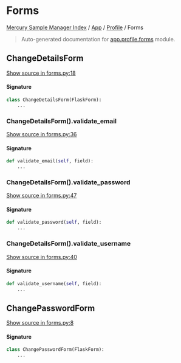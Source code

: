 # Forms

[Mercury Sample Manager Index](../../README.md#mercury-sample-manager-index) /
[App](../index.md#app) /
[Profile](./index.md#profile) /
Forms

> Auto-generated documentation for [app.profile.forms](https://github.com/HolgerGraef/MSM/blob/master/app/profile/forms.py) module.

## ChangeDetailsForm

[Show source in forms.py:18](https://github.com/HolgerGraef/MSM/blob/master/app/profile/forms.py#L18)

#### Signature

```python
class ChangeDetailsForm(FlaskForm):
    ...
```

### ChangeDetailsForm().validate_email

[Show source in forms.py:36](https://github.com/HolgerGraef/MSM/blob/master/app/profile/forms.py#L36)

#### Signature

```python
def validate_email(self, field):
    ...
```

### ChangeDetailsForm().validate_password

[Show source in forms.py:47](https://github.com/HolgerGraef/MSM/blob/master/app/profile/forms.py#L47)

#### Signature

```python
def validate_password(self, field):
    ...
```

### ChangeDetailsForm().validate_username

[Show source in forms.py:40](https://github.com/HolgerGraef/MSM/blob/master/app/profile/forms.py#L40)

#### Signature

```python
def validate_username(self, field):
    ...
```



## ChangePasswordForm

[Show source in forms.py:8](https://github.com/HolgerGraef/MSM/blob/master/app/profile/forms.py#L8)

#### Signature

```python
class ChangePasswordForm(FlaskForm):
    ...
```
